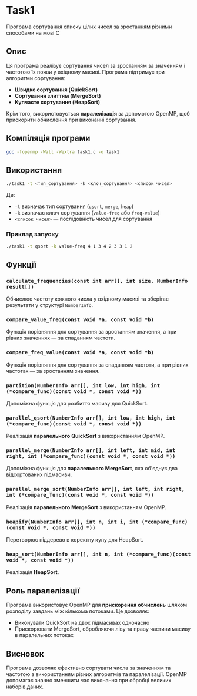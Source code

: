 # Task1
Програма сортування списку цілих чисел за зростанням різними способами на мові C

## Опис
Ця програма реалізує сортування чисел за зростанням за значенням і частотою їх появи у вхідному масиві. Програма підтримує три алгоритми сортування:
- **Швидке сортування (QuickSort)**
- **Сортування злиттям (MergeSort)**
- **Купчасте сортування (HeapSort)**

Крім того, використовується **паралелізація** за допомогою OpenMP, щоб прискорити обчислення при виконанні сортування.

## Компіляція програми
```sh
gcc -fopenmp -Wall -Wextra task1.c -o task1
```

## Використання
```sh
./task1 -t <тип_сортування> -k <ключ_сортування> <список чисел>
```
Де:
- `-t` визначає тип сортування (`qsort`, `merge`, `heap`)
- `-k` визначає ключ сортування (`value-freq` або `freq-value`)
- `<список чисел>` — послідовність чисел для сортування

### Приклад запуску
```sh
./task1 -t qsort -k value-freq 4 1 3 4 2 3 3 1 2
```

## Функції

### `calculate_frequencies(const int arr[], int size, NumberInfo result[])`
Обчислює частоту кожного числа у вхідному масиві та зберігає результати у структурі `NumberInfo`.

### `compare_value_freq(const void *a, const void *b)`
Функція порівняння для сортування за зростанням значення, а при рівних значеннях — за спаданням частоти.

### `compare_freq_value(const void *a, const void *b)`
Функція порівняння для сортування за спаданням частоти, а при рівних частотах — за зростанням значення.

### `partition(NumberInfo arr[], int low, int high, int (*compare_func)(const void *, const void *))`
Допоміжна функція для розбиття масиву для QuickSort.

### `parallel_qsort(NumberInfo arr[], int low, int high, int (*compare_func)(const void *, const void *))`
Реалізація **паралельного QuickSort** з використанням OpenMP.

### `parallel_merge(NumberInfo arr[], int left, int mid, int right, int (*compare_func)(const void *, const void *))`
Допоміжна функція для **паралельного MergeSort**, яка об'єднує два відсортованих підмасиви.

### `parallel_merge_sort(NumberInfo arr[], int left, int right, int (*compare_func)(const void *, const void *))`
Реалізація **паралельного MergeSort** з використанням OpenMP.

### `heapify(NumberInfo arr[], int n, int i, int (*compare_func)(const void *, const void *))`
Перетворює піддерево в коректну купу для HeapSort.

### `heap_sort(NumberInfo arr[], int n, int (*compare_func)(const void *, const void *))`
Реалізація **HeapSort**.

## Роль паралелізації
Програма використовує OpenMP для **прискорення обчислень** шляхом розподілу завдань між кількома потоками. Це дозволяє:
- Виконувати QuickSort на двох підмасивах одночасно
- Прискорювати MergeSort, обробляючи ліву та праву частини масиву в паралельних потоках

## Висновок
Програма дозволяє ефективно сортувати числа за значенням та частотою з використанням різних алгоритмів та паралелізації. OpenMP допомагає значно зменшити час виконання при обробці великих наборів даних.

